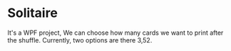 # Solitaire
It's a WPF project, We can choose how many cards we want to print after the shuffle. Currently, two options are there 3,52.

